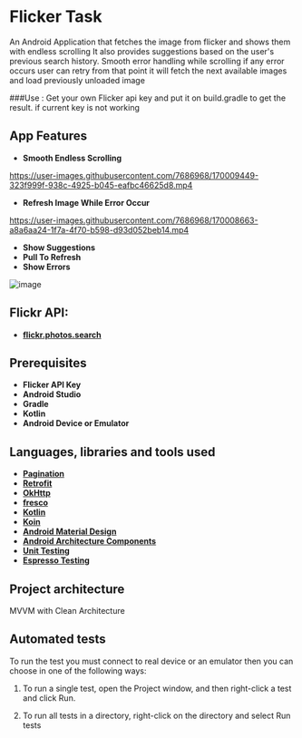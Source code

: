 # Flicker Task
An Android Application that fetches the image from flicker and shows them with endless scrolling 
It also provides suggestions based on the user's previous search history.
Smooth error handling while scrolling if any error occurs user can retry from that point it will fetch the next available images and load previously unloaded image

###Use : Get your own Flicker api key and put it on  build.gradle to get the result. if current key is not working

## App Features 
* __Smooth Endless Scrolling__

https://user-images.githubusercontent.com/7686968/170009449-323f999f-938c-4925-b045-eafbc46625d8.mp4

* __Refresh Image While Error Occur__

https://user-images.githubusercontent.com/7686968/170008663-a8a6aa24-1f7a-4f70-b598-d93d052beb14.mp4

* __Show Suggestions__
* __Pull To Refresh__
* __Show Errors__

![image](https://user-images.githubusercontent.com/7686968/170082489-20ea3192-2983-4848-a99d-36b22485cb78.png)


## Flickr API:
* __[flickr.photos.search](https://www.flickr.com/services/api/flickr.photos.search.html)__

## Prerequisites
* __Flicker API Key__
* __Android Studio__
* __Gradle__
* __Kotlin__
* __Android Device or Emulator__


## Languages, libraries and tools used
* __[Pagination](https://developer.android.com/topic/libraries/architecture/paging/v3-overview)__
* __[Retrofit](https://github.com/square/retrofit)__
* __[OkHttp](https://square.github.io/okhttp/)__
* __[fresco](https://github.com/facebook/fresco)__
* __[Kotlin](https://developer.android.com/kotlin)__
* __[Koin](https://github.com/InsertKoinIO/koin)__
* __[Android Material Design](https://material.io/components/)__
* __[Android Architecture Components](https://developer.android.com/topic/libraries/architecture/index.html)__
* __[Unit Testing](https://developer.android.com/training/testing/local-tests)__
* __[Espresso Testing](http://developer.android.com/training/testing/espresso)__

## Project architecture
MVVM with Clean Architecture

## Automated tests
To run the test you must connect to real device or an emulator then you can choose in one of the following ways:

1. To run a single test, open the Project window, and then right-click a test and click Run.

2. To run all tests in a directory, right-click on the directory and select Run tests








